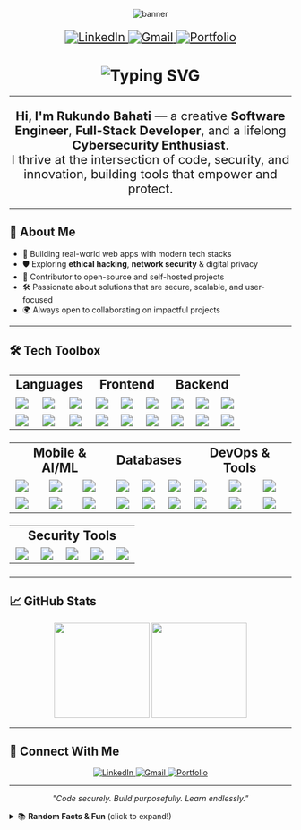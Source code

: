 <!-- Banner or animated GIF -->
<p align="center">
  <img src="https://capsule-render.vercel.app/api?type=waving&color=0:2B2D42,100:8D99AE&height=300&section=header&text=RUKUNDO%20Bahati&fontSize=52&fontColor=ffffff&animation=fadeIn" alt="banner" />
</p>

<!-- Contact Buttons -->
<p align="center" style="zoom: 1.5;">
  <a href="https://linkedin.com/in/rukundo-bahati">
    <img src="https://img.shields.io/badge/LinkedIn-0A66C2?logo=linkedin&logoColor=white&style=for-the-badge" alt="LinkedIn"/>
  </a>
  <a href="mailto:rukundorca@gmail.com">
    <img src="https://img.shields.io/badge/Email-rukundorca@gmail.com-D14836?logo=gmail&logoColor=white&style=for-the-badge" alt="Gmail"/>
  </a>
  <a href="https://rukundo-bahati.vercel.app">
    <img src="https://img.shields.io/badge/Portfolio-yourwebsite.dev-FFB400?logo=about-dot-me&logoColor=white&style=for-the-badge" alt="Portfolio"/>
  </a>
</p>

<!-- Typing Animation -->
<h1 align="center">
  <img src="https://readme-typing-svg.demolab.com?font=Fira+Code&weight=800&size=36&duration=3000&pause=1000&color=36BCF7&center=true&vCenter=true&width=700&lines=Welcome+to+My+GitHub+Profile!+%F0%9F%91%8B;I'm+a+ Frontend+Developer;Cybersecurity+Enthusiast;Backend+Developer" alt="Typing SVG" />
</h1>

---

<!-- Introduction -->
<p align="center" style="font-size: 22px;">
  <strong>Hi, I'm Rukundo Bahati</strong> — a creative <strong>Software Engineer</strong>, <strong>Full-Stack Developer</strong>, and a lifelong <strong>Cybersecurity Enthusiast</strong>.<br>
  I thrive at the intersection of code, security, and innovation, building tools that empower and protect.
</p>

---

## 🧠 About Me

- 🚀 Building real-world web apps with modern tech stacks  
- 🛡️ Exploring <strong>ethical hacking</strong>, <strong>network security</strong> & digital privacy  
- 🤝 Contributor to open-source and self-hosted projects  
- 🛠️ Passionate about solutions that are secure, scalable, and user-focused  
- 🌍 Always open to collaborating on impactful projects  

---

## 🛠️ Tech Toolbox

<table align="center" style="zoom: 1.4;">
  <tr>
    <td align="center" colspan="3"><b>Languages</b></td>
    <td align="center" colspan="3"><b>Frontend</b></td>
    <td align="center" colspan="3"><b>Backend</b></td>
  </tr>
  <tr>
    <td><img src="https://img.shields.io/badge/JavaScript-F7DF1E?logo=javascript&logoColor=black&style=for-the-badge" /></td>
    <td><img src="https://img.shields.io/badge/Python-3776AB?logo=python&logoColor=white&style=for-the-badge" /></td>
    <td><img src="https://img.shields.io/badge/Java-ED8B00?logo=openjdk&logoColor=white&style=for-the-badge" /></td>
    <td><img src="https://img.shields.io/badge/React-61DAFB?logo=react&logoColor=black&style=for-the-badge" /></td>
    <td><img src="https://img.shields.io/badge/Vue.js-4FC08D?logo=vue.js&logoColor=white&style=for-the-badge" /></td>
    <td><img src="https://img.shields.io/badge/Angular-DD0031?logo=angular&logoColor=white&style=for-the-badge" /></td>
    <td><img src="https://img.shields.io/badge/Node.js-339933?logo=node.js&logoColor=white&style=for-the-badge" /></td>
    <td><img src="https://img.shields.io/badge/Spring-6DB33F?logo=spring&logoColor=white&style=for-the-badge" /></td>
    <td><img src="https://img.shields.io/badge/Laravel-FF2D20?logo=laravel&logoColor=white&style=for-the-badge" /></td>
  </tr>
  <tr>
    <td><img src="https://img.shields.io/badge/C++-00599C?logo=cplusplus&logoColor=white&style=for-the-badge" /></td>
    <td><img src="https://img.shields.io/badge/PHP-777BB4?logo=php&logoColor=white&style=for-the-badge" /></td>
    <td><img src="https://img.shields.io/badge/TypeScript-3178C6?logo=typescript&logoColor=white&style=for-the-badge" /></td>
    <td><img src="https://img.shields.io/badge/Next.js-000000?logo=next.js&logoColor=white&style=for-the-badge" /></td>
    <td><img src="https://img.shields.io/badge/Tailwind-38B2AC?logo=tailwind-css&logoColor=white&style=for-the-badge" /></td>
    <td><img src="https://img.shields.io/badge/Bootstrap-7952B3?logo=bootstrap&logoColor=white&style=for-the-badge" /></td>
    <td><img src="https://img.shields.io/badge/NestJS-E0234E?logo=nestjs&logoColor=white&style=for-the-badge" /></td>
    <td><img src="https://img.shields.io/badge/Django-092E20?logo=django&logoColor=white&style=for-the-badge" /></td>
    <td><img src="https://img.shields.io/badge/Flask-000000?logo=flask&logoColor=white&style=for-the-badge" /></td>
  </tr>
</table>

<table align="center" style="zoom: 1.4;">
  <tr>
    <td align="center" colspan="3"><b>Mobile & AI/ML</b></td>
    <td align="center" colspan="3"><b>Databases</b></td>
    <td align="center" colspan="3"><b>DevOps & Tools</b></td>
  </tr>
  <tr>
    <td><img src="https://img.shields.io/badge/React_Native-61DAFB?logo=react&logoColor=black&style=for-the-badge" /></td>
    <td><img src="https://img.shields.io/badge/Flutter-02569B?logo=flutter&logoColor=white&style=for-the-badge" /></td>
    <td><img src="https://img.shields.io/badge/TensorFlow-FF6F00?logo=tensorflow&logoColor=white&style=for-the-badge" /></td>
    <td><img src="https://img.shields.io/badge/MongoDB-47A248?logo=mongodb&logoColor=white&style=for-the-badge" /></td>
    <td><img src="https://img.shields.io/badge/MySQL-4479A1?logo=mysql&logoColor=white&style=for-the-badge" /></td>
    <td><img src="https://img.shields.io/badge/PostgreSQL-4169E1?logo=postgresql&logoColor=white&style=for-the-badge" /></td>
    <td><img src="https://img.shields.io/badge/VS_Code-007ACC?logo=visual-studio-code&logoColor=white&style=for-the-badge" /></td>
    <td><img src="https://img.shields.io/badge/Git-F05032?logo=git&logoColor=white&style=for-the-badge" /></td>
    <td><img src="https://img.shields.io/badge/Docker-2496ED?logo=docker&logoColor=white&style=for-the-badge" /></td>
  </tr>
  <tr>
    <td><img src="https://img.shields.io/badge/OpenCV-5C3EE8?logo=opencv&logoColor=white&style=for-the-badge" /></td>
    <td><img src="https://img.shields.io/badge/Firebase-FFCA28?logo=firebase&logoColor=black&style=for-the-badge" /></td>
    <td><img src="https://img.shields.io/badge/MariaDB-003545?logo=mariadb&logoColor=white&style=for-the-badge" /></td>
    <td><img src="https://img.shields.io/badge/IntelliJ-000000?logo=intellij-idea&logoColor=white&style=for-the-badge" /></td>
    <td><img src="https://img.shields.io/badge/PyCharm-000000?logo=pycharm&logoColor=white&style=for-the-badge" /></td>
    <td><img src="https://img.shields.io/badge/Postman-FF6C37?logo=postman&logoColor=white&style=for-the-badge" /></td>
    <td><img src="https://img.shields.io/badge/Figma-F24E1E?logo=figma&logoColor=white&style=for-the-badge" /></td>
    <td><img src="https://img.shields.io/badge/Linux-FCC624?logo=linux&logoColor=black&style=for-the-badge" /></td>
    <td><img src="https://img.shields.io/badge/Arduino-00979D?logo=arduino&logoColor=white&style=for-the-badge" /></td>
  </tr>
</table>

<table align="center" style="zoom: 1.4;">
  <tr>
    <td align="center" colspan="5"><b>Security Tools</b></td>
  </tr>
  <tr>
    <td><img src="https://img.shields.io/badge/Kali_Linux-557C94?logo=kali-linux&logoColor=white&style=for-the-badge" /></td>
    <td><img src="https://img.shields.io/badge/Metasploit-E34F26?logo=metasploit&logoColor=white&style=for-the-badge" /></td>
    <td><img src="https://img.shields.io/badge/Wireshark-1679A7?logo=wireshark&logoColor=white&style=for-the-badge" /></td>
    <td><img src="https://img.shields.io/badge/Nmap-4682B4?logo=nmap&logoColor=white&style=for-the-badge" /></td>
    <td><img src="https://img.shields.io/badge/Burp_Suite-FF6F00?logo=burp-suite&logoColor=white&style=for-the-badge" /></td>
  </tr>
</table>


---

## 📈 GitHub Stats

<p align="center">
  <img src="https://github-readme-stats.vercel.app/api?username=Rukundo-Bahati&show_icons=true&theme=radical&hide_border=true" height="170" />
  <img src="https://github-readme-stats.vercel.app/api/top-langs/?username=Rukundo-Bahati&layout=compact&theme=radical&hide_border=true" height="170"/>
</p>

---

## 💬 Connect With Me

<p align="center">
  <a href="https://linkedin.com/in/rukundo-bahati">
    <img src="https://img.shields.io/badge/LinkedIn-0A66C2?logo=linkedin&logoColor=white&style=for-the-badge" alt="LinkedIn"/>
  </a>
  <a href="mailto:rukundorca@gmail.com">
    <img src="https://img.shields.io/badge/Email-rukundorca@gmail.com-D14836?logo=gmail&logoColor=white&style=for-the-badge" alt="Gmail"/>
  </a>
  <a href="https://yourwebsite.dev">
    <img src="https://img.shields.io/badge/Portfolio-yourwebsite.dev-FFB400?logo=about-dot-me&logoColor=white&style=for-the-badge" alt="Portfolio"/>
  </a>
</p>

---

<p align="center">
  <em>"Code securely. Build purposefully. Learn endlessly."</em>
</p>

<!-- Optionally, add a fun extra section -->
<details>
  <summary>📚 <b>Random Facts & Fun</b> (click to expand!)</summary>
  <ul>
    <li>🔒 I love CTFs and security puzzles!</li>
    <li>🌱 Always learning: currently exploring DevSecOps & cloud security.</li>
    <li>🎯 Goal: Build open-source tools that make security simple for everyone.</li>
    <li>🎵 If not coding, you'll find me playing guitar or hiking.</li>
  </ul>
</details> 
